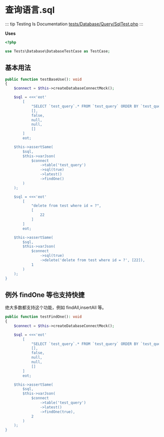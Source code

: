 # 查询语言.sql

::: tip Testing Is Documentation
[tests/Database/Query/SqlTest.php](https://github.com/hunzhiwange/framework/blob/master/tests/Database/Query/SqlTest.php)
:::
    
**Uses**

``` php
<?php

use Tests\Database\DatabaseTestCase as TestCase;
```

## 基本用法

``` php
public function testBaseUse(): void
{
    $connect = $this->createDatabaseConnectMock();

    $sql = <<<'eot'
        [
            "SELECT `test_query`.* FROM `test_query` ORDER BY `test_query`.`create_at` DESC LIMIT 1",
            [],
            false,
            null,
            null,
            []
        ]
        eot;

    $this->assertSame(
        $sql,
        $this->varJson(
            $connect
                ->table('test_query')
                ->sql(true)
                ->latest()
                ->findOne()
        )
    );

    $sql = <<<'eot'
        [
            "delete from test where id = ?",
            [
                22
            ]
        ]
        eot;

    $this->assertSame(
        $sql,
        $this->varJson(
            $connect
                ->sql(true)
                ->delete('delete from test where id = ?', [22]),
            1
        )
    );
}
```
    
## 例外 findOne 等也支持快捷

绝大多数都支持这个功能，例如 findAll,insertAll 等。

``` php
public function testFindOne(): void
{
    $connect = $this->createDatabaseConnectMock();

    $sql = <<<'eot'
        [
            "SELECT `test_query`.* FROM `test_query` ORDER BY `test_query`.`create_at` DESC LIMIT 1",
            [],
            false,
            null,
            null,
            []
        ]
        eot;

    $this->assertSame(
        $sql,
        $this->varJson(
            $connect
                ->table('test_query')
                ->latest()
                ->findOne(true),
            2
        )
    );
}
```